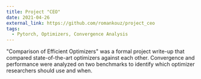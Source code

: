 ```yaml
---
title: Project "CEO"
date: 2021-04-26
external_link: https://github.com/romankouz/project_ceo
tags:
  - Pytorch, Optimizers, Convergence Analysis
---
```


"Comparison of Efficient Optimizers" was a formal project write-up that compared state-of-the-art optimizers against each other. Convergence and performance were analyzed on two benchmarks to identify which optimizer researchers should use and when.

<!--more-->
